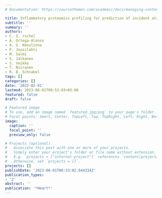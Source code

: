 ```yaml
---
# Documentation: https://sourcethemes.com/academic/docs/managing-content/

title: Inflammatory proteomics profiling for prediction of incident atrial fibrillation
subtitle: ''
summary: ''
authors:
- C. S. rschel
- A. Ortega-Alonso
- A. S. Havulinna
- P. Jousilahti
- M. Salmi
- S. Jalkanen
- S. Veikko
- T. Niiranen
- R. B. Schnabel
tags: []
categories: []
date: '2023-02-01'
lastmod: 2023-06-01T09:53:03+03:00
featured: false
draft: false

# Featured image
# To use, add an image named `featured.jpg/png` to your page's folder.
# Focal points: Smart, Center, TopLeft, Top, TopRight, Left, Right, BottomLeft, Bottom, BottomRight.
image:
  caption: ''
  focal_point: ''
  preview_only: false

# Projects (optional).
#   Associate this post with one or more of your projects.
#   Simply enter your project's folder or file name without extension.
#   E.g. `projects = ["internal-project"]` references `content/project/deep-learning/index.md`.
#   Otherwise, set `projects = []`.
projects: []
publishDate: '2023-06-01T06:53:02.644334Z'
publication_types:
- '2'
abstract: ''
publication: '*Heart*'
---
```


